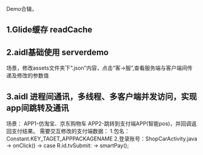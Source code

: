 Demo合辑，

## 1.Glide缓存 readCache
## 2.aidl基础使用 serverdemo
场景，修改assets文件夹下“.json”内容，点击“客->服”,查看服务端与客户端间传递及修改的参数值

## 3.aidl 进程间通讯，多线程、多客户端并发访问，实现app间跳转及通讯
场景：
 APP1-仿淘宝、京东购物车
 APP2-跳转到支付端APP(智能pos)，并回调返回支付结果。
 需要交互修改的支付端数据：
 1.包名：Constant.KEY_TAGET_APPPACKAGENAME
 2.登录账号：ShopCarActivity.java -> onClick() -> case R.id.tvSubmit: -> smartPay();




















































































